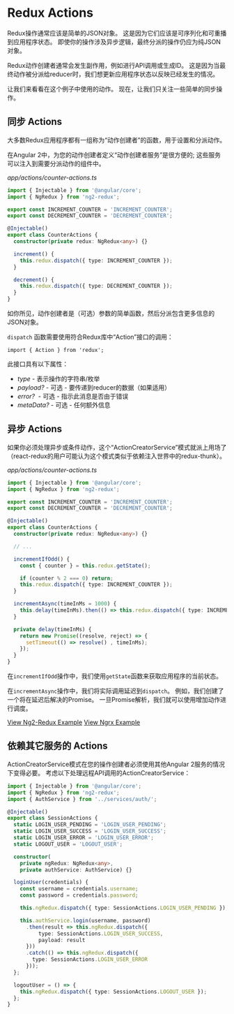 # Redux Actions

Redux操作通常应该是简单的JSON对象。 这是因为它们应该是可序列化和可重播到应用程序状态。 即使你的操作涉及异步逻辑，最终分派的操作仍应为纯JSON对象。

Redux动作创建者通常会发生副作用，例如进行API调用或生成ID。 这是因为当最终动作被分派给reducer时，我们想更新应用程序状态以反映已经发生的情况。

让我们来看看在这个例子中使用的动作。 现在，让我们只关注一些简单的同步操作。

## 同步 Actions

大多数Redux应用程序都有一组称为“动作创建者”的函数，用于设置和分派动作。

在Angular 2中，为您的动作创建者定义“动作创建者服务”是很方便的; 这些服务可以注入到需要分派动作的组件中。

*app/actions/counter-actions.ts*

```typescript
import { Injectable } from '@angular/core';
import { NgRedux } from 'ng2-redux';

export const INCREMENT_COUNTER = 'INCREMENT_COUNTER';
export const DECREMENT_COUNTER = 'DECREMENT_COUNTER';

@Injectable()
export class CounterActions {
  constructor(private redux: NgRedux<any>) {}

  increment() {
    this.redux.dispatch({ type: INCREMENT_COUNTER });
  }

  decrement() {
    this.redux.dispatch({ type: DECREMENT_COUNTER });
  }
}
```

如你所见，动作创建者是（可选）参数的简单函数，然后分派包含更多信息的JSON对象。

`dispatch` 函数需要使用符合Redux库中“Action”接口的调用：

```
import { Action } from 'redux';

```

此接口具有以下属性：

- *type* - 表示操作的字符串/枚举
- *payload?* - 可选 - 要传递到reducer的数据（如果适用）
- *error?*  - 可选 - 指示此消息是否由于错误
- *metaData?* - 可选 - 任何额外信息

## 异步 Actions

如果你必须处理异步或条件动作，这个“ActionCreatorService”模式就派上用场了（react-redux的用户可能认为这个模式类似于依赖注入世界中的redux-thunk）。

*app/actions/counter-actions.ts*

```typescript
import { Injectable } from '@angular/core';
import { NgRedux } from 'ng2-redux';

export const INCREMENT_COUNTER = 'INCREMENT_COUNTER';
export const DECREMENT_COUNTER = 'DECREMENT_COUNTER';

@Injectable()
export class CounterActions {
  constructor(private redux: NgRedux<any>) {}

  // ...

  incrementIfOdd() {
    const { counter } = this.redux.getState();

    if (counter % 2 === 0) return;
    this.redux.dispatch({ type: INCREMENT_COUNTER });
  }

  incrementAsync(timeInMs = 1000) {
    this.delay(timeInMs).then(() => this.redux.dispatch({ type: INCREMENT_COUNTER }));
  }

  private delay(timeInMs) {
    return new Promise((resolve, reject) => {
      setTimeout(() => resolve() , timeInMs);
    });
  }
}
```

在`incrementIfOdd`操作中，我们使用`getState`函数来获取应用程序的当前状态。

在`incrementAsync`操作中，我们将实际调用延迟到`dispatch`。 例如，我们创建了一个将在延迟后解决的Promise。 一旦Promise解析，我们就可以使用增加动作进行调度。

[View Ng2-Redux Example](https://plnkr.co/edit/wDVKsW7ux3dvxNdD7PO0?p=preview) [View Ngrx Example](https://plnkr.co/edit/7XmqzIwuynA5UGANPft0?p=preview)

## 依赖其它服务的 Actions

ActionCreatorService模式在您的操作创建者必须使用其他Angular 2服务的情况下变得必要。 考虑以下处理远程API调用的ActionCreatorService：

```typescript
import { Injectable } from '@angular/core';
import { NgRedux } from 'ng2-redux';
import { AuthService } from '../services/auth/';

@Injectable()
export class SessionActions {
  static LOGIN_USER_PENDING = 'LOGIN_USER_PENDING';
  static LOGIN_USER_SUCCESS = 'LOGIN_USER_SUCCESS';
  static LOGIN_USER_ERROR = 'LOGIN_USER_ERROR';
  static LOGOUT_USER = 'LOGOUT_USER';

  constructor(
    private ngRedux: NgRedux<any>,
    private authService: AuthService) {}

  loginUser(credentials) {
    const username = credentials.username;
    const password = credentials.password;

    this.ngRedux.dispatch({ type: SessionActions.LOGIN_USER_PENDING });

    this.authService.login(username, password)
      .then(result => this.ngRedux.dispatch({
          type: SessionActions.LOGIN_USER_SUCCESS,
          payload: result
      }))
      .catch(() => this.ngRedux.dispatch({
        type: SessionActions.LOGIN_USER_ERROR
      }));
  };

  logoutUser = () => {
    this.ngRedux.dispatch({ type: SessionActions.LOGOUT_USER });
  };
}
```